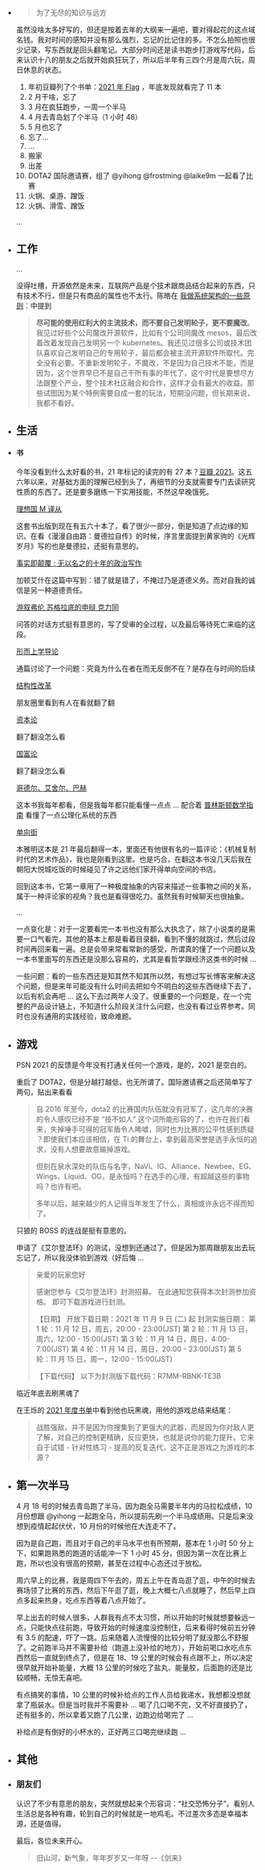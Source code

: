 - > 为了无尽的知识与远方
  
  虽然没啥太多好写的，但还是按着去年的大纲来一遍吧，要对得起花的这点域名钱。我对时间的感知并没有那么强烈，忘记的比记住的多。不怎么拍照也很少记录，写东西就是回头翻笔记。大部分时间还是读书跑步打游戏写代码，后来认识十八的朋友之后就开始疯狂玩了，所以后半年有三四个月是周六玩，周日休息的状态。
  
  1. 年初豆瓣列了个书单：[2021 年 Flag](https://www.douban.com/doulist/133408126/) ，年底发现就看完了 11 本
  2. 2 月干啥，忘了
  3. 3 月在疯狂跑步，一周一个半马
  4. 4 月去青岛划了个半马（1 小时 48）
  5. 5 月也忘了
  6. 忘了...
  7. ...
  8. 搬家
  9. 出差
  10.  DOTA2 国际邀请赛，组了 @yihong @frostming @laike9m 一起看了比赛
  11. 火锅、桌游、蹭饭
  12. 火锅、滑雪、蹭饭
  
  ...
- ## 工作
  
  ... 
  
  没得吐槽，开源依然是未来，互联网产品是个技术跟商品结合起来的东西，只有技术不行，但是只有商品的属性也不太行。陈皓在 [我做系统架构的一些原则](https://coolshell.cn/articles/21672.html)：中提到
  
  > **尽可能的使用红利大的主流技术，而不要自己发明轮子，更不要魔改**。我见过好些个公司魔改开源软件，比如有个公司同魔改 mesos，最后改着改着发现自己发明另一个 kubernetes。我还见过很多公司或技术团队喜欢自己发明自己的专用轮子，最后都会被主流开源软件所取代。完全没有必要。不重新发明轮子，不魔改，不是因为自己技术不能，而是因为，这个世界早已不是自己干所有事的年代了，这个时代是要想尽方法跟整个产业，整个技术社区融合和合作，这样才会有最大的收益。那些试图因为某个特例需要自成一套的玩法，短期没问题，但长期来说，我都不看好。
- ## 生活
- #### 书
  
  今年没看到什么太好看的书，21 年标记的读完的有 27 本？[豆瓣 2021](https://book.douban.com/people/137566058/collect?start=15&sort=time&rating=all&filter=all&mode=grid)。这五六年以来，对基础方面的理解已经到头了，再细节的分支就需要专门去读研究性质的东西了。还是要多磨练一下实用技能，不然这早晚饿死。
  
  [理想国 M 译从](https://book.douban.com/series/25151)
  
  这套书出版到现在有五六十本了，看了很少一部分，倒是知道了点边缘的知识。在看《漫漫自由路：曼德拉自传》的时候，序言里面提到黄家驹的《光辉岁月》写的也是曼德拉，还挺有意思的。
  
  [事实即颠覆 : 无以名之的十年的政治写作](https://book.douban.com/subject/25927361/)
  
  加顿艾什在这篇中写到：错了就是错了，不掩过乃是道德义务。而对自我的诚信是另一种道德责任。
  
  [游叙弗伦 苏格拉底的申辩 克力同](https://book.douban.com/subject/1053009/)
  
  问答的对话方式挺有意思的，写了受审的全过程，以及最后等待死亡来临的这段。
  
  [形而上学导论](https://book.douban.com/subject/1439792/)
  
  通篇讨论了一个问题：究竟为什么在者在而无反倒不在？是存在与时间的后续
  
  [结构性改革](https://book.douban.com/subject/35147504/)
  
  朋友圈里看到有人在看就翻了翻
  
  [资本论](https://book.douban.com/subject/1150503/)
  
  翻了翻没怎么看
  
  [国富论](https://book.douban.com/subject/1261560/)
  
  翻了翻没怎么看
  
  [哥德尔、艾舍尔、巴赫](https://book.douban.com/subject/1291204/)
  
  这本书我每年都看，但是我每年都只能看懂一点点 ... 配合着 [普林斯顿数学指南](https://book.douban.com/subject/25817381/) 看懂了一点公理化系统的东西
  
  [单向街](https://book.douban.com/subject/26397584/)
  
  本雅明这本是 21 年最后翻得一本，里面还有他很有名的一篇评论：《机械复制时代的艺术作品》，我也是刚看到这里。也是巧合，在翻这本书没几天后我在朝阳大悦城吃饭的时候碰见了许之远他们家开得单向空间的书店。
  
  回到这本书，它第一章用了一种极度抽象的内容来描述一些事物之间的关系，属于一种评论家的视角？我也是看得很吃力。虽然我有时候聊天也很抽象。
  
  ...
  
  一点变化是：对于一定要看完一本书也没有那么大执念了，除了小说类的是需要一口气看完，其他的基本上都是看着目录翻，看到不懂的就跳过，然后过段时间再回来看一遍。总是会带来常看常新的感受，所谓真的懂了一个问题以及一本书里面写的东西还是没那么容易的，尤其是看哲学跟经济这类书的时候 ... 
  
  一些问题：看的一些东西还是知其然不知其所以然，有想过写长博客来解决这个问题，但是来年可能没有什么时间去把如今不明白的这些东西继续下去了，以后有机会再吧 ... 这么下去过两年人没了。很重要的一个问题是，在一个完整的产品设计链上，不知道什么阶段关注什么问题，也没有看过业界参考。同时也没有通用的实践经验，致命难题。
- ## 游戏
  
  PSN 2021 的反馈是今年没有打通关任何一个游戏，是的，2021 是空白的。
  
  重启了 DOTA2，但是分越打越低，也无所谓了。国际邀请赛之后还简单写了两句，贴出来看看
  
  > 自 2016 年至今，dota2 的比赛国内队伍就没有冠军了，这几年的决赛的令人感叹已经不是 “技不如人” 这个词所能形容的了，也许在我们看来，失掉唾手可得的冠军盾令人唏嘘，同时也为比赛的公平性感到质疑 ？即使我们本应该相信，在 Ti 的舞台上，拿到最高荣誉是选手永恒的追求，没有人想要故意输掉游戏。
  >
  > 但刻在泉水深处的队伍与名字，NaVi、IG、Alliance、Newbee、EG、Wings、Liquid、OG，是永恒吗？在选手的心理，有超越这些的事物吗？也许有吧。
  >
  > 多年以后，越来越少的人记得当年发生了什么，真相或许永远不得而知了。
  
  只狼的 BOSS 的连战是挺有意思的。
  
  申请了《艾尔登法环》的测试，没想到还通过了。但是因为那周跟朋友出去玩忘记了，所以我没体验到游戏（好后悔 ...
  
  >亲爱的玩家您好
  >
  >感谢您参与《艾尔登法环》封测招募。
  >在此通知您获得本次封测参加资格。
  >即可下载游戏进行封测。
  >
  >【日期】
  >开放下载日期：2021 年 11 月 9 日 (二) 起 
  >封测实施日期：
  >第 1 轮：11 月 12 日，周五，20:00 - 23:00(JST)
  >第 2 轮：11 月 13 日，周六，12:00 - 15:00(JST)
  >第 3 轮：11 月 14 日，周日，4:00-7:00(JST)
  >第 4 轮：11 月 14 日，周日，20:00 - 23:00(JST)
  >第 5 轮：11 月 15 日，周一，12:00 - 15:00(JST)
  >
  >【下载代码】
  >以下为封测版下载代码：R7MM-RBNK-TE3B
  
  临近年底去刷黑魂了
  
  在王烁的 [2021 年度书单](https://mp.weixin.qq.com/s/ihVUs4VlYbLyFlLLle4c_Q)中看到他也玩黑魂，用他的游戏总结来结尾：
  
  >战胜强敌，并不是因为你搜集到了更强大的武器，而是因为你对敌人更了解，对自己的控制更精确，反应更快，也就是说你的能力提升。它来自于试错 - 针对性练习 - 提高的反复迭代，这不正是游戏之为游戏的本源？
- ## 第一次半马
  
  4 月 18 号的时候去青岛跑了半马，因为跑全马需要半年内的马拉松成绩，10 月份想跟 @yihong 一起跑全马，所以提前先刷一个半马成绩用。只是后来没想到疫情起起伏伏，10 月份的时候他在大连走不了。
  
  因为是自己跑，而且对于自己的半马水平也有所预期，基本在 1 小时 50 分上下，如果跑熟悉的跑道的话能冲一下 1 小时 45 分，但因为第一次在比赛上跑，所以也没有很高的预期，甚至在过程中心态还过于放松。
  
  周六早上的比赛，我是周四下午去的，周五上午在青岛逛了逛，中午的时候去赛场领了比赛的东西，然后下午逛了逛，晚上大概七八点就睡了，然后早上四点多起来热身，吃点东西等着八点开始了。
  
  早上出去的时候人很多，人群我有点不太习惯，所以开始的时候就想要躲远一点，只能快点往前跑，导致开始的时候速度没控制住，后来看得时候前五分钟有 3.5 的配速，吓了一跳。后来随着人流慢慢的比较分明了就没那么不舒服了。之前跑半马并不需要补给（跑道上没补给的地方），开始前喝口水吃点东西然后一直就到终点了，但是在 18、19 公里的时候会有点跟不上，所以决定很早就开始补能量，大概 13 公里的时候吃了盐丸、能量胶，后面跑的还是比较顺畅，无惊无喜吧。
  
  有点搞笑的事情，10 公里的时候补给点的工作人员给我递水，我想都没想就拿了瓶装水。但是当时我并不需要补 ... 喝了几口喝不完，又不好直接扔了，还有挺多的，所以拿着又跑了几公里，边跑边给喝完了 ... 
  
  补给点是有倒好的小杯水的，正好两三口喝完继续跑 ...
- ## 其他
- ### 朋友们
  
  认识了不少有意思的朋友，突然就想起来个形容词：“社交恐怖分子”。看别人生活总是各种有趣，轮到自己的时候就是一地鸡毛。不过差次多态是幸福本源，还是值得。
  
  最后，各位未来开心。
  
  > 旧山河，新气象，年年岁岁又一年呀 --《剑来》